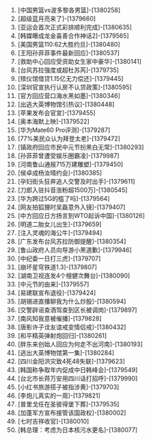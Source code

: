 
1. [中国男篮vs波多黎各男篮]-[1380258]
1. [超级蓝月亮来了]-[1379660]
1. [亚运会首次正式彩排顺利完成]-[1380635]
1. [韩媒曝成龙金喜善合作神话2]-[1379565]
1. [美国男篮110:62大胜约旦]-[1380480]
1. [王阳孙菲菲事件最新回应]-[1380537]
1. [救助中心回应受资助女生家中豪华]-[1380141]
1. [台风苏拉强度或超杜苏芮]-[1379735]
1. [殡仪馆借贷1.15亿无力偿还]-[1379445]
1. [深圳官宣执行认房不认贷政策]-[1380595]
1. [官方回应营口海水黑如墨]-[1380346]
1. [出逃大英博物馆引热议]-[1380448]
1. [苹果发布会官宣]-[1379455]
1. [奥本海默上映]-[1379522]
1. [华为Mate60 Pro评测]-[1379287]
1. [77%美民众认为拜登太老]-[1379472]
1. [镇政府回应市民中元节扮黑白无常]-[1380293]
1. [孙菲菲曾遭受娱乐圈霸凌]-[1379987]
1. [河南鲁山通报715万建雕塑]-[1379450]
1. [侯卓成杨汝晴约会]-[1380385]
1. [孕妇街头狂奔追人交警及时出手]-[1379611]
1. [刀郎入驻抖音涨粉超1500万]-[1380545]
1. [华为跨过5G的槛了吗]-[1379564]
1. [网友拍狐狸时吴磊意外入镜]-[1379407]
1. [中方回应日方扬言到WTO起诉中国]-[1380126]
1. [明道二胎女儿出生]-[1379659]
1. [注入灵魂的海公牛]-[1379494]
1. [广东发布台风苏拉防御提醒]-[1380354]
1. [鲁山政府人员向导游小黑道歉]-[1379946]
1. [中纪委一日打三虎]-[1379707]
1. [崩坏星穹铁道1.3]-[1379807]
1. [湖南卫视连发4个檀健次舞台]-[1380090]
1. [中元节的由来]-[1379557]
1. [易建联宣布退役]-[1379424]
1. [胡锡进直播聊我为什么炒股]-[1380594]
1. [交警辟谣查酒驾查到区长被调岗]-[1379897]
1. [南风知我意被催播]-[1379828]
1. [唐影许子诠友谊戒变情侣戒]-[1380432]
1. [和平精英弹射炮回归]-[1380261]
1. [胖东来创始人回应为何走不出河南]-[1380193]
1. [逃出大英博物馆第一集]-[1380284]
1. [四川金阳洪灾致4死48失联]-[1379623]
1. [韩国称争取年内促成中日韩峰会]-[1379549]
1. [台北市长蒋万安用四川话打招呼]-[1379990]
1. [小红书旅游搭子被指涉黄]-[1379703]
1. [李炮儿真实的一周]-[1379821]
1. [普里戈任在圣彼得堡下葬]-[1379535]
1. [加蓬军方宣布接管该国政权]-[1380002]
1. [七时吉祥收官]-[1380010]
1. [韩总理：考虑为日本核污水更名]-[1380077]